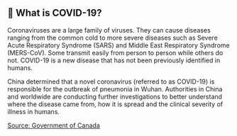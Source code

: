 ## 🦠 What is COVID-19?

Coronaviruses are a large family of viruses. They can cause diseases ranging from the common cold to more severe diseases such as Severe Acute Respiratory Syndrome (SARS) and Middle East Respiratory Syndrome (MERS-CoV). Some transmit easily from person to person while others do not. COVID-19 is a new disease that has not been previously identified in humans.

China determined that a novel coronavirus (referred to as COVID-19) is responsible for the outbreak of pneumonia in Wuhan. Authorities in China and worldwide are conducting further investigations to better understand where the disease came from, how it is spread and the clinical severity of illness in humans.

[Source: Government of Canada](https://www.canada.ca/en/public-health/services/diseases/2019-novel-coronavirus-infection/frequently-asked-questions.html)
